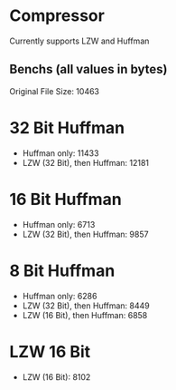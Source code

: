 # Compressor
Currently supports LZW and Huffman

## Benchs (all values in bytes)
Original File Size: 10463 

# 32 Bit Huffman
- Huffman only: 11433
- LZW (32 Bit), then Huffman: 12181

# 16 Bit Huffman
- Huffman only: 6713
- LZW (32 Bit), then Huffman: 9857

# 8 Bit Huffman
- Huffman only: 6286
- LZW (32 Bit), then Huffman: 8449
- LZW (16 Bit), then Huffman: 6858

# LZW 16 Bit
- LZW (16 Bit): 8102
